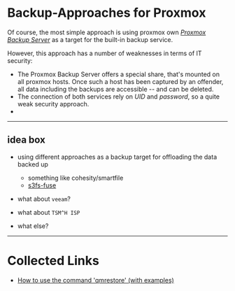 # Backup-Approaches for Proxmox
Of course, the most simple approach is using proxmox own [*Proxmox Backup Server*](https://www.proxmox.com/en/products/proxmox-backup-server/overview) as a target for the built-in backup service.

However, this approach has a number of weaknesses in terms of IT security:
- The Proxmox Backup Server offers a special share, that's mounted on all proxmox hosts. Once such a host has been captured by an offender, all data including the backups are accessible -- and can be deleted.
- The connection of both services rely on *UID* and *password*, so a quite weak security approach.
- 
---
## idea box
- using different approaches as a backup target for offloading the data backed up
  - something like cohesity/smartfile
  - [s3fs-fuse](https://github.com/s3fs-fuse)

- what about `veeam`?
- what about `TSM^H ISP`
- what else?


---
# Collected Links
- [How to use the command 'qmrestore' (with examples)](https://commandmasters.com/commands/qmrestore-linux/)
